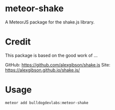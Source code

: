 # meteor-shake

A MeteorJS package for the shake.js library.

# Credit

This package is based on the good work of ...

GitHub: https://github.com/alexgibson/shake.js
Site: https://alexgibson.github.io/shake.js/

# Usage

````
meteor add bulldogdevlabs:meteor-shake
````

